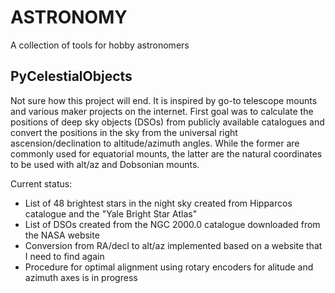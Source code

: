 # ASTRONOMY

A collection of tools for hobby astronomers

## PyCelestialObjects

Not sure how this project will end. It is inspired by go-to telescope mounts
and various maker projects on the internet. First goal was to calculate the
positions of deep sky objects (DSOs) from publicly available catalogues and
convert the positions in the sky from the universal right ascension/declination
to altitude/azimuth angles. While the former are commonly used for equatorial
mounts, the latter are the natural coordinates to be used with alt/az and
Dobsonian mounts.

Current status:
* List of 48 brightest stars in the night sky created from Hipparcos catalogue
  and the "Yale Bright Star Atlas"
* List of DSOs created from the NGC 2000.0 catalogue downloaded from the NASA
  website
* Conversion from RA/decl to alt/az implemented based on a website that I need
  to find again
* Procedure for optimal alignment using rotary encoders for alitude and azimuth
  axes is in progress

